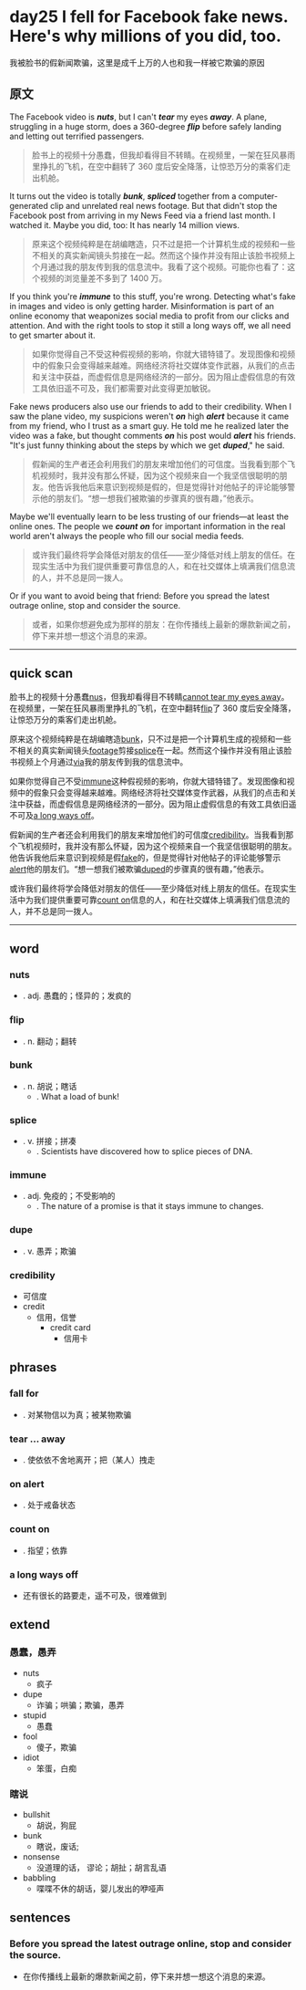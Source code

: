 # day25 I fell for Facebook fake news. Here's why millions of you did, too.
我被脸书的假新闻欺骗，这里是成千上万的人也和我一样被它欺骗的原因

## 原文

The Facebook video is ***nuts***, but I can't ***tear*** my eyes ***away***. A plane, struggling in a huge storm, does a 360-degree ***flip*** before safely landing and letting out terrified passengers.
> 脸书上的视频十分愚蠢，但我却看得目不转睛。在视频里，一架在狂风暴雨里挣扎的飞机，在空中翻转了 360 度后安全降落，让惊恐万分的乘客们走出机舱。

It turns out the video is totally ***bunk***, ***spliced*** together from a computer-generated clip and unrelated real news footage. But that didn't stop the Facebook post from arriving in my News Feed via a friend last month. I watched it. Maybe you did, too: It has nearly 14 million views.
> 原来这个视频纯粹是在胡编瞎造，只不过是把一个计算机生成的视频和一些不相关的真实新闻镜头剪接在一起。然而这个操作并没有阻止该脸书视频上个月通过我的朋友传到我的信息流中。我看了这个视频。可能你也看了：这个视频的浏览量差不多到了 1400 万。

If you think you're ***immune*** to this stuff, you're wrong. Detecting what's fake in images and video is only getting harder. Misinformation is part of an online economy that weaponizes social media to profit from our clicks and attention. And with the right tools to stop it still a long ways off, we all need to get smarter about it.
> 如果你觉得自己不受这种假视频的影响，你就大错特错了。发现图像和视频中的假象只会变得越来越难。网络经济将社交媒体变作武器，从我们的点击和关注中获益，而虚假信息是网络经济的一部分。因为阻止虚假信息的有效工具依旧遥不可及，我们都需要对此变得更加敏锐。

Fake news producers also use our friends to add to their credibility. When I saw the plane video, my suspicions weren't ***on*** high ***alert*** because it came from my friend, who I trust as a smart guy. He told me he realized later the video was a fake, but thought comments ***on*** his post would ***alert*** his friends. "It's just funny thinking about the steps by which we get ***duped***," he said.
> 假新闻的生产者还会利用我们的朋友来增加他们的可信度。当我看到那个飞机视频时，我并没有那么怀疑，因为这个视频来自一个我坚信很聪明的朋友。他告诉我他后来意识到视频是假的，但是觉得针对他帖子的评论能够警示他的朋友们。“想一想我们被欺骗的步骤真的很有趣，”他表示。

Maybe we'll eventually learn to be less trusting of our friends—at least the online ones. The people we ***count*** ***on*** for important information in the real world aren't always the people who fill our social media feeds.
> 或许我们最终将学会降低对朋友的信任——至少降低对线上朋友的信任。在现实生活中为我们提供重要可靠信息的人，和在社交媒体上填满我们信息流的人，并不总是同一拨人。

Or if you want to avoid being that friend: Before you spread the latest outrage online, stop and consider the source.
> 或者，如果你想避免成为那样的朋友：在你传播线上最新的爆款新闻之前，停下来并想一想这个消息的来源。

----
## quick scan
脸书上的视频十分愚蠢<u>nus</u>，但我却看得目不转睛<u>cannot tear my eyes away</u>。在视频里，一架在狂风暴雨里挣扎的飞机，在空中翻转<u>flip</u>了 360 度后安全降落，让惊恐万分的乘客们走出机舱。

原来这个视频纯粹是在胡编瞎造<u>bunk</u>，只不过是把一个计算机生成的视频和一些不相关的真实新闻镜头<u>footage</u>剪接<u>splice</u>在一起。然而这个操作并没有阻止该脸书视频上个月通过<u>via</u>我的朋友传到我的信息流中。

如果你觉得自己不受<u>immune</u>这种假视频的影响，你就大错特错了。发现图像和视频中的假象只会变得越来越难。网络经济将社交媒体变作武器，从我们的点击和关注中获益，而虚假信息是网络经济的一部分。因为阻止虚假信息的有效工具依旧遥不可及<u>a long ways off</u>。

假新闻的生产者还会利用我们的朋友来增加他们的可信度<u>credibility</u>。当我看到那个飞机视频时，我并没有那么怀疑，因为这个视频来自一个我坚信很聪明的朋友。他告诉我他后来意识到视频是假<u>fake</u>的，但是觉得针对他帖子的评论能够警示<u>alert</u>他的朋友们。“想一想我们被欺骗<u>duped</u>的步骤真的很有趣，”他表示。

或许我们最终将学会降低对朋友的信任——至少降低对线上朋友的信任。在现实生活中为我们提供重要可靠<u>count on</u>信息的人，和在社交媒体上填满我们信息流的人，并不总是同一拨人。

----
## word
### nuts
* . adj. 愚蠢的；怪异的；发疯的
### flip
* . n. 翻动；翻转
### bunk
* . n. 胡说；瞎话
    * . What a load of bunk!
### splice
* . v. 拼接；拼凑
    * . Scientists have discovered how to splice pieces of DNA.
### immune
* . adj. 免疫的；不受影响的
    * . The nature of a promise is that it stays immune to changes.
### dupe
* . v. 愚弄；欺骗
### credibility
* 可信度
* credit
    * 信用，信誉
        * credit card
            * 信用卡
## phrases
### fall for
* . 对某物信以为真；被某物欺骗
### tear ... away
* . 使依依不舍地离开；把（某人）拽走
### on alert
* . 处于戒备状态
### count on
* . 指望；依靠
### a long ways off
* 还有很长的路要走，遥不可及，很难做到

## extend
### 愚蠢，愚弄
* nuts
    * 疯子
* dupe
    * 诈骗；哄骗；欺骗，愚弄
* stupid
    * 愚蠢
* fool
    * 傻子，欺骗
* idiot
    * 笨蛋，白痴
### 瞎说
* bullshit
    * 胡说，狗屁
* bunk
    * 瞎说，废话;
* nonsense
    * 没道理的话，  谬论；胡扯；胡言乱语
* babbling
    * 喋喋不休的胡话，婴儿发出的咿哑声

## sentences
### Before you spread the latest outrage online, stop and consider the source.
* 在你传播线上最新的爆款新闻之前，停下来并想一想这个消息的来源。